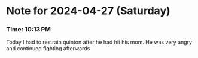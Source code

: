 # Note for 2024-04-27 (Saturday)
### Time: 10:13 PM

Today I had to restrain quinton after he had hit his mom. He was very angry and continued fighting afterwards
